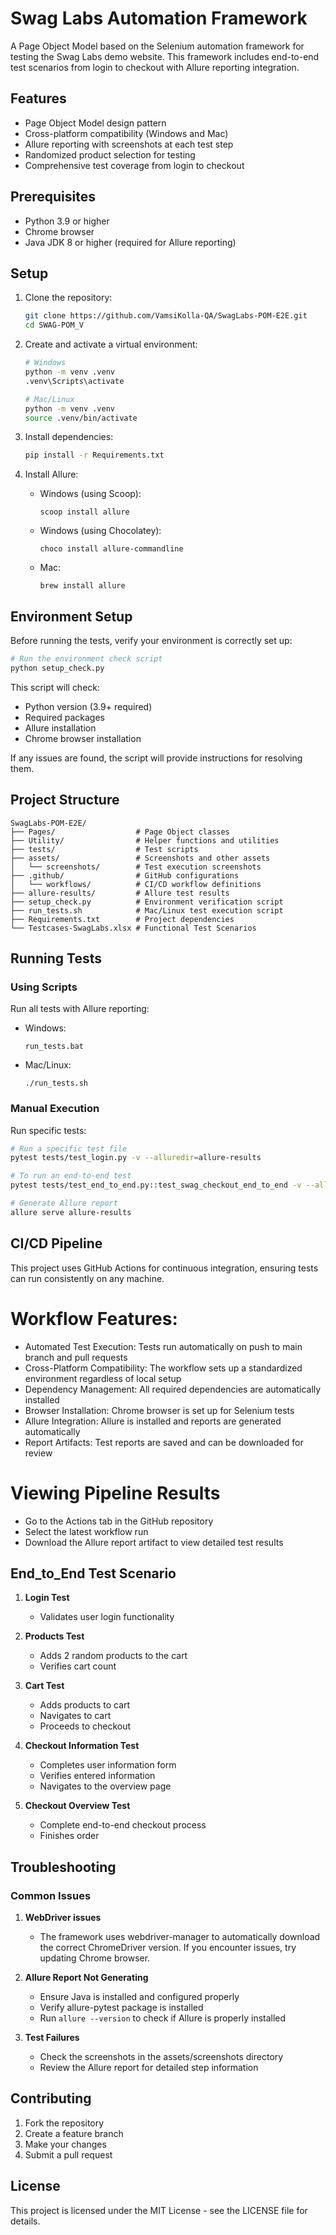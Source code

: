 # Swag Labs Automation Framework

A Page Object Model based on the Selenium automation framework for testing the Swag Labs demo website. This framework includes
end-to-end test scenarios from login to checkout with Allure reporting integration.

## Features

- Page Object Model design pattern
- Cross-platform compatibility (Windows and Mac)
- Allure reporting with screenshots at each test step
- Randomized product selection for testing
- Comprehensive test coverage from login to checkout

## Prerequisites

- Python 3.9 or higher
- Chrome browser
- Java JDK 8 or higher (required for Allure reporting)

## Setup

1. Clone the repository:
   ```bash
   git clone https://github.com/VamsiKolla-QA/SwagLabs-POM-E2E.git
   cd SWAG-POM_V
   ```

2. Create and activate a virtual environment:
   ```bash
   # Windows
   python -m venv .venv
   .venv\Scripts\activate

   # Mac/Linux
   python -m venv .venv
   source .venv/bin/activate
   ```

3. Install dependencies:
   ```bash
   pip install -r Requirements.txt
   ```

4. Install Allure:
    - Windows (using Scoop):
      ```
      scoop install allure
      ```
    - Windows (using Chocolatey):
      ```
      choco install allure-commandline
      ```
    - Mac:
      ```
      brew install allure
      ```
## Environment Setup

Before running the tests, verify your environment is correctly set up:

```bash
# Run the environment check script
python setup_check.py
````
This script will check:

- Python version (3.9+ required)
- Required packages
- Allure installation
- Chrome browser installation

If any issues are found, the script will provide instructions for resolving them.

## Project Structure

```
SwagLabs-POM-E2E/
├── Pages/                  # Page Object classes
├── Utility/                # Helper functions and utilities
├── tests/                  # Test scripts
├── assets/                 # Screenshots and other assets
│   └── screenshots/        # Test execution screenshots
├── .github/                # GitHub configurations
│   └── workflows/          # CI/CD workflow definitions
├── allure-results/         # Allure test results
├── setup_check.py          # Environment verification script
├── run_tests.sh            # Mac/Linux test execution script
├── Requirements.txt        # Project dependencies
└── Testcases-SwagLabs.xlsx # Functional Test Scenarios  
```

## Running Tests

### Using Scripts

Run all tests with Allure reporting:

- Windows:
  ```
  run_tests.bat
  ```

- Mac/Linux:
  ```
  ./run_tests.sh
  ```

### Manual Execution

Run specific tests:

```bash
# Run a specific test file
pytest tests/test_login.py -v --alluredir=allure-results

# To run an end-to-end test
pytest tests/test_end_to_end.py::test_swag_checkout_end_to_end -v --alluredir=allure-results

# Generate Allure report
allure serve allure-results
```
## CI/CD Pipeline
This project uses GitHub Actions for continuous integration, ensuring tests can run consistently on any machine.

# Workflow Features:
- Automated Test Execution: Tests run automatically on push to main branch and pull requests
- Cross-Platform Compatibility: The workflow sets up a standardized environment regardless of local setup
- Dependency Management: All required dependencies are automatically installed
- Browser Installation: Chrome browser is set up for Selenium tests
- Allure Integration: Allure is installed and reports are generated automatically
- Report Artifacts: Test reports are saved and can be downloaded for review

# Viewing Pipeline Results

- Go to the Actions tab in the GitHub repository
- Select the latest workflow run
- Download the Allure report artifact to view detailed test results
## End_to_End Test Scenario

1. **Login Test**
    - Validates user login functionality

2. **Products Test**
    - Adds 2 random products to the cart
    - Verifies cart count

3. **Cart Test**
    - Adds products to cart
    - Navigates to cart
    - Proceeds to checkout

4. **Checkout Information Test**
    - Completes user information form
    - Verifies entered information
    - Navigates to the overview page

5. **Checkout Overview Test**
    - Complete end-to-end checkout process
    - Finishes order

## Troubleshooting

### Common Issues

1. **WebDriver issues**
    - The framework uses webdriver-manager to automatically download the correct ChromeDriver version. If you encounter
      issues, try updating Chrome browser.

2. **Allure Report Not Generating**
    - Ensure Java is installed and configured properly
    - Verify allure-pytest package is installed
    - Run `allure --version` to check if Allure is properly installed

3. **Test Failures**
    - Check the screenshots in the assets/screenshots directory
    - Review the Allure report for detailed step information





## Contributing

1. Fork the repository
2. Create a feature branch
3. Make your changes
4. Submit a pull request

## License

This project is licensed under the MIT License - see the LICENSE file for details.
